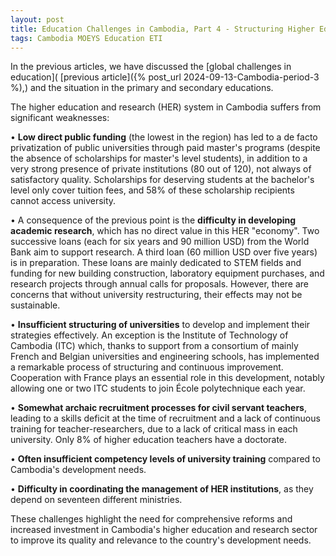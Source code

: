 ```yaml
---
layout: post
title: Education Challenges in Cambodia, Part 4 - Structuring Higher Education and Research in Cambodia
tags: Cambodia MOEYS Education ETI
---
```


In the previous articles, we have discussed the [global challenges in education]( [previous article]({% post_url 2024-09-13-Cambodia-period-3 %),) and the situation in the primary and secondary educations.

The higher education and research (HER) system in Cambodia suffers from significant weaknesses:

• **Low direct public funding** (the lowest in the region) has led to a de facto privatization of public universities through paid master's programs (despite the absence of scholarships for master's level students), in addition to a very strong presence of private institutions (80 out of 120), not always of satisfactory quality. Scholarships for deserving students at the bachelor's level only cover tuition fees, and 58% of these scholarship recipients cannot access university.

• A consequence of the previous point is the **difficulty in developing academic research**, which has no direct value in this HER "economy". Two successive loans (each for six years and 90 million USD) from the World Bank aim to support research. A third loan (60 million USD over five years) is in preparation. These loans are mainly dedicated to STEM fields and funding for new building construction, laboratory equipment purchases, and research projects through annual calls for proposals. However, there are concerns that without university restructuring, their effects may not be sustainable.

• **Insufficient structuring of universities** to develop and implement their strategies effectively. An exception is the Institute of Technology of Cambodia (ITC) which, thanks to support from a consortium of mainly French and Belgian universities and engineering schools, has implemented a remarkable process of structuring and continuous improvement. Cooperation with France plays an essential role in this development, notably allowing one or two ITC students to join École polytechnique each year.

• **Somewhat archaic recruitment processes for civil servant teachers**, leading to a skills deficit at the time of recruitment and a lack of continuous training for teacher-researchers, due to a lack of critical mass in each university. Only 8% of higher education teachers have a doctorate.

• **Often insufficient competency levels of university training** compared to Cambodia's development needs.

• **Difficulty in coordinating the management of HER institutions**, as they depend on seventeen different ministries.

These challenges highlight the need for comprehensive reforms and increased investment in Cambodia's higher education and research sector to improve its quality and relevance to the country's development needs.